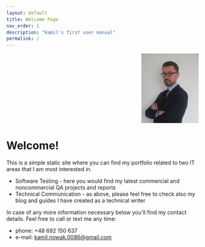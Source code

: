 ```yaml
---
layout: default
title: Welcome Page
nav_order: 1
description: "Kamil's first user manual"
permalink: /
---
```

<div align="right">
    <img src="./docs/images/KamilNowakCV3.jpg" width="150" height="182">
</div>

# Welcome!

This is a simple static site where you can find my portfolio related to two IT areas that I am most interested in.

* Software Testing - here you would find my latest commercial and noncommercial QA projects and reports
* Technical Communication - as above, please feel free to check also my blog and guides I have created as a technical writer

In case of any more information necessary below you'll find my contact details. Feel free to call or text me any time:
* phone: +48 692 150 637
* e-mail: kamil.nowak.0086@gmail.com